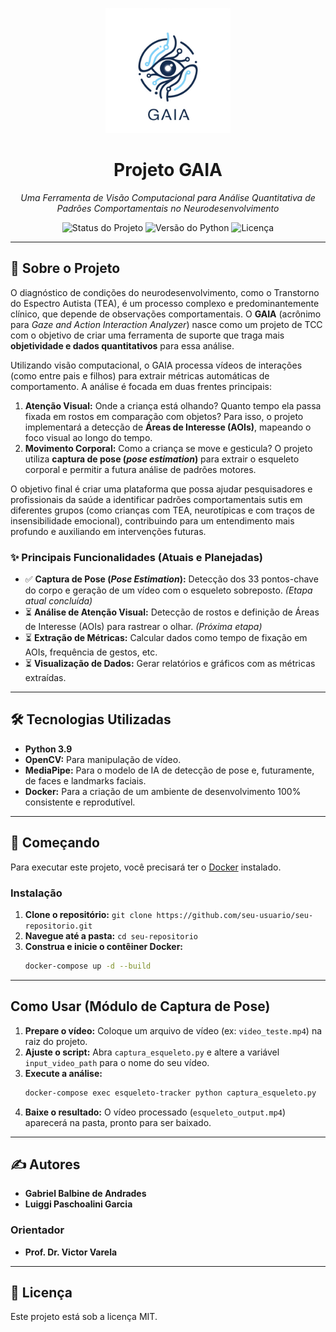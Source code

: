 <p align="center">
  <img src="assets/gaialogo.png" alt="Logo do Projeto GAIA" width="200"/>
</p>

<h1 align="center">Projeto GAIA</h1>

<p align="center">
  <em>Uma Ferramenta de Visão Computacional para Análise Quantitativa de Padrões Comportamentais no Neurodesenvolvimento</em>
</p>

<p align="center">
  <img src="https://img.shields.io/badge/Status-Em%20Desenvolvimento-yellow" alt="Status do Projeto">
  <img src="https://img.shields.io/badge/Python-3.9-blue.svg" alt="Versão do Python">
  <img src="https://img.shields.io/badge/License-MIT-green" alt="Licença">
</p>

---

## 📖 Sobre o Projeto

O diagnóstico de condições do neurodesenvolvimento, como o Transtorno do Espectro Autista (TEA), é um processo complexo e predominantemente clínico, que depende de observações comportamentais. O **GAIA** (acrônimo para *Gaze and Action Interaction Analyzer*) nasce como um projeto de TCC com o objetivo de criar uma ferramenta de suporte que traga mais **objetividade e dados quantitativos** para essa análise.

Utilizando visão computacional, o GAIA processa vídeos de interações (como entre pais e filhos) para extrair métricas automáticas de comportamento. A análise é focada em duas frentes principais:

1.  **Atenção Visual:** Onde a criança está olhando? Quanto tempo ela passa fixada em rostos em comparação com objetos? Para isso, o projeto implementará a detecção de **Áreas de Interesse (AOIs)**, mapeando o foco visual ao longo do tempo.
2.  **Movimento Corporal:** Como a criança se move e gesticula? O projeto utiliza **captura de pose (*pose estimation*)** para extrair o esqueleto corporal e permitir a futura análise de padrões motores.

O objetivo final é criar uma plataforma que possa ajudar pesquisadores e profissionais da saúde a identificar padrões comportamentais sutis em diferentes grupos (como crianças com TEA, neurotípicas e com traços de insensibilidade emocional), contribuindo para um entendimento mais profundo e auxiliando em intervenções futuras.

### ✨ Principais Funcionalidades (Atuais e Planejadas)

* ✅ **Captura de Pose (*Pose Estimation*):** Detecção dos 33 pontos-chave do corpo e geração de um vídeo com o esqueleto sobreposto. *(Etapa atual concluída)*
* ⏳ **Análise de Atenção Visual:** Detecção de rostos e definição de Áreas de Interesse (AOIs) para rastrear o olhar. *(Próxima etapa)*
* ⏳ **Extração de Métricas:** Calcular dados como tempo de fixação em AOIs, frequência de gestos, etc.
* ⏳ **Visualização de Dados:** Gerar relatórios e gráficos com as métricas extraídas.

---

## 🛠️ Tecnologias Utilizadas

* **Python 3.9**
* **OpenCV:** Para manipulação de vídeo.
* **MediaPipe:** Para o modelo de IA de detecção de pose e, futuramente, de faces e landmarks faciais.
* **Docker:** Para a criação de um ambiente de desenvolvimento 100% consistente e reprodutível.

---

## 🚀 Começando

Para executar este projeto, você precisará ter o [Docker](https://www.docker.com/products/docker-desktop/) instalado.

### Instalação

1.  **Clone o repositório:** `git clone https://github.com/seu-usuario/seu-repositorio.git`
2.  **Navegue até a pasta:** `cd seu-repositorio`
3.  **Construa e inicie o contêiner Docker:**
    ```sh
    docker-compose up -d --build
    ```

---

##  Como Usar (Módulo de Captura de Pose)

1.  **Prepare o vídeo:** Coloque um arquivo de vídeo (ex: `video_teste.mp4`) na raiz do projeto.
2.  **Ajuste o script:** Abra `captura_esqueleto.py` e altere a variável `input_video_path` para o nome do seu vídeo.
3.  **Execute a análise:**
    ```sh
    docker-compose exec esqueleto-tracker python captura_esqueleto.py
    ```
4.  **Baixe o resultado:** O vídeo processado (`esqueleto_output.mp4`) aparecerá na pasta, pronto para ser baixado.

---

## ✍️ Autores

* **Gabriel Balbine de Andrades**
* **Luiggi Paschoalini Garcia**

### Orientador

* **Prof. Dr. Victor Varela**

---

## 📄 Licença

Este projeto está sob a licença MIT.
